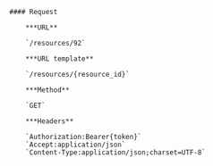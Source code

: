     #### Request

        ***URL**

        `/resources/92`

        ***URL template**

        `/resources/{resource_id}`

        ***Method**

        `GET`

        ***Headers**

        `Authorization:Bearer{token}`
        `Accept:application/json`
        `Content-Type:application/json;charset=UTF-8`
